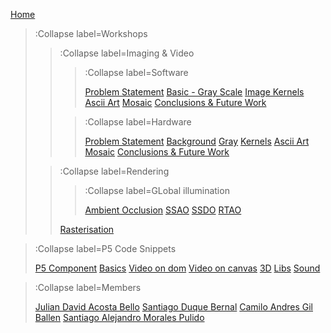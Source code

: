 [Home](/)

> :Collapse label=Workshops
> 
> > :Collapse label=Imaging & Video
> > > :Collapse label=Software
> > >
> > > [Problem Statement](/docs/workshops/imaging/problem)
> > > [Basic - Gray Scale](/docs/workshops/imaging/basic_gray)
> > > [Image Kernels](/docs/workshops/imaging/kernels)
> > > [Ascii Art](/docs/workshops/imaging/ascii)
> > > [Mosaic](/docs/workshops/imaging/mosaic)
> > > [Conclusions & Future Work ](/docs/workshops/imaging/conclusions)
> >
> > > :Collapse label=Hardware
> > > 
> > > [Problem Statement](/docs/workshops/imaging/hardware/problem)
> > > [Background](/docs/workshops/imaging/hardware/background)
> > > [Gray](/docs/workshops/imaging/hardware/grayScale)
> > > [Kernels](/docs/workshops/imaging/hardware/kernels)
> > > [Ascii Art](/docs/workshops/imaging/ascii)
> > > [Mosaic](/docs/workshops/imaging/hardware/mosaic)
> > > [Conclusions & Future Work ](/docs/workshops/imaging/hardware/conclusions)
> >
> 
> > :Collapse label=Rendering
> >
> >
> > >
> > > :Collapse label=GLobal illumination
> > > 
> > > [Ambient Occlusion](/docs/workshops/rendering/globalIllumination/ambientOcclusion)
> > > [SSAO](/docs/workshops/rendering/globalIllumination/SSAO)
> > > [SSDO](/docs/workshops/rendering/globalIllumination/SSDO)
> > > [RTAO](/docs/workshops/rendering/globalIllumination/RTAO)
> >
> > [Rasterisation](/docs/workshops/rendering/rendering)
>

> :Collapse label=P5 Code Snippets
> 
> [P5 Component](/docs/snippets/component)
> [Basics](/docs/snippets/basic)
> [Video on dom](/docs/snippets/video-dom)
> [Video on canvas](/docs/snippets/video-canvas)
> [3D](/docs/snippets/3d)
> [Libs](/docs/snippets/lib)
> [Sound](/docs/snippets/sound)

> :Collapse label=Members
> 
> [Julian David Acosta Bello](/docs/members/julian)
> [Santiago Duque Bernal](/docs/members/santiagoD)
> [Camilo Andres Gil Ballen](/docs/members/camilo)
> [Santiago Alejandro Morales Pulido](/docs/members/santiagoM)